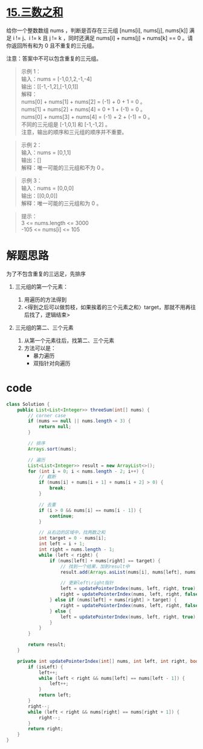 # [15.三数之和](https://leetcode.cn/problems/3sum/description/?envType=company&envId=bytedance&favoriteSlug=bytedance-thirty-days)

给你一个整数数组 nums ，判断是否存在三元组 [nums[i], nums[j], nums[k]] 满足 i != j、i != k 且 j != k ，同时还满足 nums[i] + nums[j] + nums[k] == 0 。请你返回所有和为 0 且不重复的三元组。

注意：答案中不可以包含重复的三元组。

>示例 1：<br>
输入：nums = [-1,0,1,2,-1,-4]<br>
输出：[[-1,-1,2],[-1,0,1]]<br>
解释：<br>
nums[0] + nums[1] + nums[2] = (-1) + 0 + 1 = 0 。<br>
nums[1] + nums[2] + nums[4] = 0 + 1 + (-1) = 0 。<br>
nums[0] + nums[3] + nums[4] = (-1) + 2 + (-1) = 0 。<br>
不同的三元组是 [-1,0,1] 和 [-1,-1,2] 。<br>
注意，输出的顺序和三元组的顺序并不重要。<br>

>示例 2：<br>
输入：nums = [0,1,1]<br>
输出：[]<br>
解释：唯一可能的三元组和不为 0 。

>示例 3：<br>
输入：nums = [0,0,0]<br>
输出：[[0,0,0]]<br>
解释：唯一可能的三元组和为 0 。
 

>提示：<br>
3 <= nums.length <= 3000<br>
-105 <= nums[i] <= 105

# 解题思路
为了不包含重复的三远足，先排序

1. 三元组的第一个元素：<br>
    1. 用遍历的方法得到<br>
    2. <得到之后可以做剪枝，如果挨着的三个元素之和〉target，那就不用再往后找了，逻辑结束>
    
2. 三元组的第二、三个元素<br>
    1. 从第一个元素往后，找第二、三个元素
    2. 方法可以是：
        - 暴力遍历
        - 双指针对向遍历

# code
```java
class Solution {
    public List<List<Integer>> threeSum(int[] nums) {
        // corner case
        if (nums == null || nums.length < 3) {
            return null;
        }

        // 排序
        Arrays.sort(nums);

        // 遍历
        List<List<Integer>> result = new ArrayList<>();
        for (int i = 0; i < nums.length - 2; i++) {
            // 截断
            if (nums[i] + nums[i + 1] + nums[i + 2] > 0) {
                break;
            }

            // 去重
            if (i > 0 && nums[i] == nums[i - 1]) {
                continue;
            }

            // 从右边的区域中，找两数之和
            int target = 0 - nums[i];
            int left = i + 1;
            int right = nums.length - 1;
            while (left < right) {
                if (nums[left] + nums[right] == target) {
                    // 找到一个结果，加到result中
                    result.add(Arrays.asList(nums[i], nums[left], nums[right]));

                    // 更新left\right指针
                    left = updatePointerIndex(nums, left, right, true);
                    right = updatePointerIndex(nums, left, right, false);
                } else if (nums[left] + nums[right] > target) {
                    right = updatePointerIndex(nums, left, right, false);
                } else {
                    left = updatePointerIndex(nums, left, right, true);
                }
            }
        }

        return result;
    }

    private int updatePointerIndex(int[] nums, int left, int right, boolean isLeft) {
        if (isLeft) {
            left++;
            while (left < right && nums[left] == nums[left - 1]) {
                left++;
            }
            return left;
        } 
        right--;
        while (left < right && nums[right] == nums[right + 1]) {
            right--;
        }
        return right;
    }
}
```
